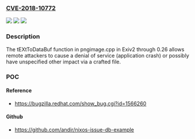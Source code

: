 ### [CVE-2018-10772](https://cve.mitre.org/cgi-bin/cvename.cgi?name=CVE-2018-10772)
![](https://img.shields.io/static/v1?label=Product&message=n%2Fa&color=blue)
![](https://img.shields.io/static/v1?label=Version&message=n%2Fa&color=blue)
![](https://img.shields.io/static/v1?label=Vulnerability&message=n%2Fa&color=brighgreen)

### Description

The tEXtToDataBuf function in pngimage.cpp in Exiv2 through 0.26 allows remote attackers to cause a denial of service (application crash) or possibly have unspecified other impact via a crafted file.

### POC

#### Reference
- https://bugzilla.redhat.com/show_bug.cgi?id=1566260

#### Github
- https://github.com/andir/nixos-issue-db-example

